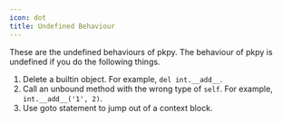 ```yaml
---
icon: dot
title: Undefined Behaviour
---
```


These are the undefined behaviours of pkpy. The behaviour of pkpy is undefined if you do the following things.

1. Delete a builtin object. For example, `del int.__add__`.
2. Call an unbound method with the wrong type of `self`. For example, `int.__add__('1', 2)`.
3. Use goto statement to jump out of a context block.
